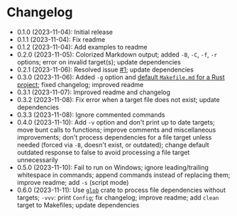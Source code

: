 # Changelog

* 0.1.0 (2023-11-04): Initial release
* 0.1.1 (2023-11-04): Fix readme
* 0.1.2 (2023-11-04): Add examples to readme
* 0.2.0 (2023-11-05): Colorized Markdown output; added `-B`, `-C`, `-f`, `-r`
  options; error on invalid target(s); update dependencies
* 0.2.1 (2023-11-06): Resolved issue [#1]; update dependencies
* 0.3.0 (2023-11-06): Added `-g` option and
  [default `Makefile.md` for a Rust project]; fixed changelog; improved readme
* 0.3.1 (2023-11-07): Improved readme and changelog
* 0.3.2 (2023-11-08): Fix error when a target file does not exist; update
  dependencies
* 0.3.3 (2023-11-08): Ignore commented commands
* 0.4.0 (2023-11-10): Add `-v` option and don't print up to date targets; move
  bunt calls to functions; improve comments and miscellaneous improvements;
  don't process dependencies for a file target unless needed (forced via `-B`,
  doesn't exist, or outdated); change default outdated response to false to
  avoid processing a file target unnecessarily
* 0.5.0 (2023-11-10): Fail to run on Windows; ignore leading/trailing whitespace
  in commands; append commands instead of replacing them; improve readme; add
  `-s` (script mode)
* 0.6.0 (2023-11-11): Use [`glob`] crate to process file dependencies without
  targets; `-vvv`: print `Config`; fix changelog; improve readme; add `clean`
  target to Makefiles; update dependencies

[default `Makefile.md` for a Rust project]: styles/Makefile.rust.md
[#1]: https://github.com/qtfkwk/mkrs/issues/1
[`glob`]: https://crates.io/crates/glob


